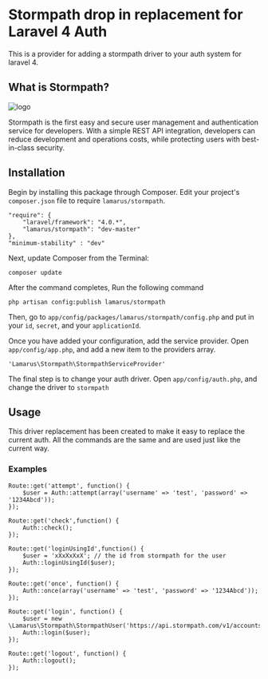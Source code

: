 # Stormpath drop in replacement for Laravel 4 Auth

This is a provider for adding a stormpath driver to your auth system for laravel 4.  



## What is Stormpath?

![logo](http://ww1.prweb.com/prfiles/2012/03/16/9555878/stormpath_v1_editedCRH2.jpg)

Stormpath is the first easy and secure user management and authentication service for developers.  With a simple REST API integration, developers can reduce development and operations costs, while protecting users with best-in-class security.


## Installation 

Begin by installing this package through Composer. Edit your project's `composer.json` file to require `lamarus/stormpath`.

	"require": {
		"laravel/framework": "4.0.*",
		"lamarus/stormpath": "dev-master"
	},
	"minimum-stability" : "dev"

Next, update Composer from the Terminal:

    composer update

After the command completes, Run the following command

    php artisan config:publish lamarus/stormpath

Then, go to `app/config/packages/lamarus/stormpath/config.php` and put in your `id`, `secret`, and your `applicationId`.

Once you have added your configuration, add the service provider. Open `app/config/app.php`, and add a new item to the providers array.

    'Lamarus\Stormpath\StormpathServiceProvider'

The final step is to change your auth driver.  Open `app/config/auth.php`, and change the driver to `stormpath`



## Usage

This driver replacement has been created to make it easy to replace the current auth.  All the commands are the same and are used just like the current way.

### Examples

    Route::get('attempt', function() {
		$user = Auth::attempt(array('username' => 'test', 'password' => '1234Abcd'));
	});

	Route::get('check',function() {
		Auth::check();
	});

	Route::get('loginUsingId',function() {
		$user = 'xXxXxXxX'; // the id from stormpath for the user
		Auth::loginUsingId($user);
	});

	Route::get('once', function() {
		Auth::once(array('username' => 'test', 'password' => '1234Abcd'));
	});

	Route::get('login', function() {
		$user = new \Lamarus\Stormpath\StormpathUser('https://api.stormpath.com/v1/accounts/xXxXxXxX');
		Auth::login($user);
	});

	Route::get('logout', function() {
		Auth::logout();
	});